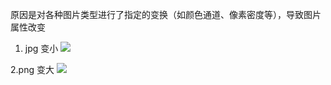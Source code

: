 原因是对各种图片类型进行了指定的变换（如颜色通道、像素密度等），导致图片属性改变
1. jpg   变小
![](http://onmer39jj.bkt.clouddn.com/18-8-10/65993824.jpg)

2.png   变大
![](http://onmer39jj.bkt.clouddn.com/18-8-10/25904670.jpg)
